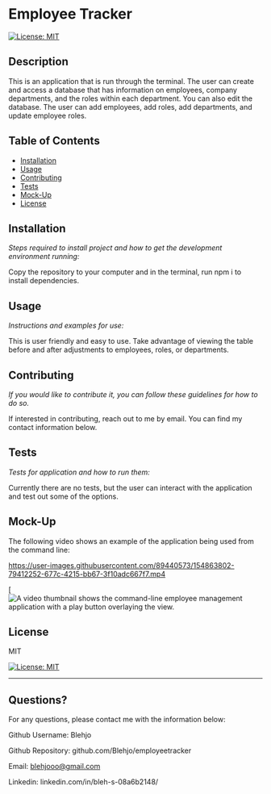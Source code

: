# Employee Tracker
  [![License: MIT](https://img.shields.io/badge/License-MIT-yellow.svg)](https://opensource.org/licenses/MIT)
  
  
  ## Description 
  
  
  This is an application that is run through the terminal.  The user can create and access a database that has information on employees, company departments, and the roles within each department.  You can also edit the database. The user can add employees, add roles, add departments, and update employee roles.
  ## Table of Contents
  * [Installation](#installation)
  * [Usage](#usage)
  * [Contributing](#contributing)
  * [Tests](#tests)
  * [Mock-Up](#mock-up)
  * [License](#license)
  
  ## Installation
  
  *Steps required to install project and how to get the development environment running:*
  
  Copy the repository to your computer and in the terminal, run npm i to install dependencies.
  
  ## Usage 
  
  *Instructions and examples for use:*
  
  This is user friendly and easy to use.  Take advantage of viewing the table before and after adjustments to employees, roles, or departments.
  
  ## Contributing
  
  *If you would like to contribute it, you can follow these guidelines for how to do so.*
  
  If interested in contributing, reach out to me by email. You can find my contact information below.
  
  ## Tests
  
  *Tests for application and how to run them:*
  
  Currently there are no tests, but the user can interact with the application and test out some of the options.

  ## Mock-Up


  The following video shows an example of the application being used from the command line:

https://user-images.githubusercontent.com/89440573/154863802-79412252-677c-4215-bb67-3f10adc667f7.mp4



  [![A video thumbnail shows the command-line employee management application with a play button overlaying the view.](https://watch.screencastify.com/v/UejLpNtaNS1WMmHz79wE)
  
  
  ## License
  
  
  MIT

  [![License: MIT](https://img.shields.io/badge/License-MIT-yellow.svg)](https://opensource.org/licenses/MIT)

  
  ---
  
  ## Questions?
  
  
  For any questions, please contact me with the information below:
  
  
  Github Username: Blehjo

  Github Repository: github.com/Blehjo/employeetracker

  Email: blehjooo@gmail.com

  Linkedin: linkedin.com/in/bleh-s-08a6b2148/

  
